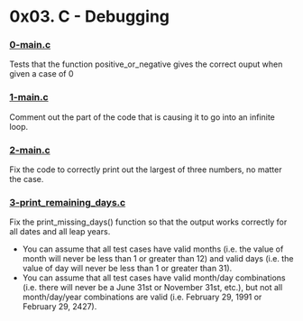 # 0x03. C - Debugging

### [0-main.c](https://github.com/MrGiddy/alx-low_level_programming/blob/main/0x03-debugging/0-main.c)
Tests that the function positive_or_negative gives the correct ouput when given a case of 0 

### [1-main.c](https://github.com/MrGiddy/alx-low_level_programming/blob/main/0x03-debugging/1-main.c)
Comment out the part of the code that is causing it to go into an infinite loop.

### [2-main.c](https://github.com/MrGiddy/alx-low_level_programming/blob/main/0x03-debugging/2-main.c)
Fix the code to correctly print out the largest of three numbers, no matter the case.

### [3-print_remaining_days.c](https://github.com/MrGiddy/alx-low_level_programming/blob/main/0x03-debugging/3-print_remaining_days.c)
Fix the print_missing_days() function so that the output works correctly for all dates and all leap years.
* You can assume that all test cases have valid months (i.e. the value of month will never be less than 1 or greater than 12) and valid days (i.e. the value of day will never be less than 1 or greater than 31).
* You can assume that all test cases have valid month/day combinations (i.e. there will never be a June 31st or November 31st, etc.), but not all month/day/year combinations are valid (i.e. February 29, 1991 or February 29, 2427).
